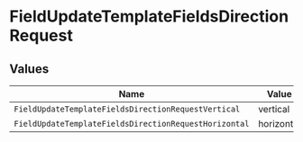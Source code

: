 # FieldUpdateTemplateFieldsDirectionRequest


## Values

| Name                                                  | Value                                                 |
| ----------------------------------------------------- | ----------------------------------------------------- |
| `FieldUpdateTemplateFieldsDirectionRequestVertical`   | vertical                                              |
| `FieldUpdateTemplateFieldsDirectionRequestHorizontal` | horizontal                                            |